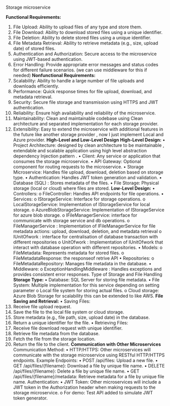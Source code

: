 Storage microservice

**Functional Requirements:**
1.	File Upload: Ability to upload files of any type and store them.
2.	File Download: Ability to download stored files using a unique identifier.
3.	File Deletion: Ability to delete stored files using a unique identifier.
4.	File Metadata Retrieval: Ability to retrieve metadata (e.g., size, upload date) of stored files.
5.	Authentication and Authorization: Secure access to the microservice using JWT-based authentication.
6.	Error Handling: Provide appropriate error messages and status codes for different failure scenarios. (we can use middleware for this if needed)
**Nonfunctional Requirements:**
1.	Scalability: Ability to handle a large number of file uploads and downloads efficiently.
2.	Performance: Quick response times for file upload, download, and metadata retrieval.
3.	Security: Secure file storage and transmission using HTTPS and JWT authentication.
4.	Reliability: Ensure high availability and reliability of the microservice.
5.	Maintainability: Clean and maintainable codebase using Clean architecture and separated implementation for each storage provider.
6.	Extensibility: Easy to extend the microservice with additional features in the future like another storage provider , now I just implement Local and Azure provider.
**High-Level and Low-Level Design**
**High-Level Design:**
•	Project Architecture: designed by clean architecture to be maintainable , extendable and scalable application using high level abstraction  dependency Injection pattern .
•	Client: Any service or application that consumes the storage microservice.
•	API Gateway: Optional component for routing requests to the microservice.
•	Storage Microservice: Handles file upload, download, deletion based on storage type.
•	Authentication: Handles JWT token generation and validation.
•	Database (SQL) : Stores metadata of the files.
•	File Storage: Physical storage (local or cloud) where files are stored.
**Low-Level Design:**
•	Controllers:
o	FileController: Handles API endpoints for file operations.
•	Services:
o	IStorageService: Interface for storage operations.
o	LocalStorageService: Implementation of IStorageService for local storage.
o	AzureBlobStorageService: Implementation of IStorageService for azure blob storage.
o	IFileManagerService: interface for communicate with storage service and db operations.
o	FileManagerService :  Implementation of IFileManagerService for file metadata actions:   upload, download, deletion, and metadata retrieval
o	IUnitOfwork : interface for centralisation of  database transaction with different repositories
o	UnitOfwork : Implementation of  IUnitOfwork that interact with database operation with different repositories.
•	Models:
o	FileMetadata: Represents metadata for stored files.
o	FileMetadataResponse: the responseof retrive API
•	Repositories:
o	FileMetadataRepository: Manages file metadata in the database.
•	Middleware:
o	ExceptionHandlingMiddleware : Handles exceptions and provides consistent error responses.
Type of Storage and File Handling
**Storage Type:**
•	Database: SQL Server for storing file metadata.
•	File System: Multiple implementation for this service depending on setting parameter
o	Local file system for storing actual files.
o	Cloud storage: Azure Blob Storage for scalability this can be extended to like AWS.
**File Saving and Retrieval:**
•	Saving Files:
1.	Receive file upload request.
2.	Save the file to the local file system or cloud storage.
3.	Store metadata (e.g., file path, size, upload date) in the database.
4.	Return a unique identifier for the file.
•	Retrieving Files:
1.	Receive file download request with unique identifier.
2.	Retrieve file metadata from the database.
3.	Fetch the file from the storage location.
4.	Return the file to the client.
**Communication with Other Microservices**
Communication Method:
•	HTTP/HTTPS: Other microservices will communicate with the storage microservice using RESTful HTTP/HTTPS endpoints.
Example Endpoints:
•	POST /api/files: Upload a new file.
•	GET /api/files/{filename}: Download a file by unique file name.
•	DELETE /api/files/{filename}: Delete a file by unique file name.
•	GET /api/files/{filename}/metadata: Retrieve metadata for a file by unique file name.
Authentication:
•	JWT Token: Other microservices will include a JWT token in the Authorization header when making requests to the storage microservice.
o	For demo: Test API added to simulate JWT token generator.

